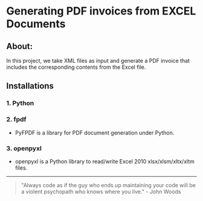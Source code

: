 # Generating PDF invoices from EXCEL Documents

## About:
In this project, we take XML files as input and generate a PDF invoice that includes the corresponding contents from the Excel file.

## Installations
### 1. Python
   
### 2. fpdf
  * PyFPDF is a library for PDF document generation under Python.

### 3. openpyxl
  * openpyxl is a Python library to read/write Excel 2010 xlsx/xlsm/xltx/xltm files.
***
> "Always code as if the guy who ends up maintaining your code will be a violent psychopath who knows where you live." - John Woods
